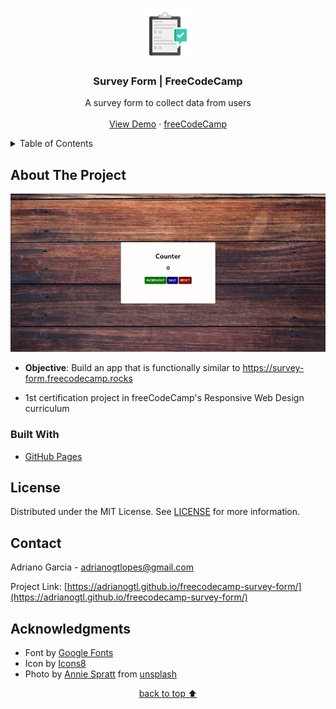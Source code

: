 <a name="readme-top"></a>

<!-- PROJECT LOGO -->
<br />
<div align="center">
  <a href="https://github.com/adrianogtl/freecodecamp-survey-form/">
    <img src="assets/icon96.png" alt="Logo" width="80" height="80">
  </a>

<h3 align="center">Survey Form | FreeCodeCamp</h3>

  <p align="center">
    A survey form to collect data from users
    <br />
    <br />
    <a href="https://adrianogtl.github.io/freecodecamp-survey-form/">View Demo</a>
    ·
    <a href="https://www.freecodecamp.org/">freeCodeCamp</a>
  </p>
</div>



<!-- TABLE OF CONTENTS -->
<details>
  <summary>Table of Contents</summary>
  <ol>
    <li>
      <a href="#about-the-project">About The Project</a>
      <ul>
        <li><a href="#built-with">Built With</a></li>
      </ul>
    </li>
    <li><a href="#license">License</a></li>
    <li><a href="#contact">Contact</a></li>
    <li><a href="#acknowledgments">Acknowledgments</a></li>
  </ol>
</details>


<!-- ABOUT THE PROJECT -->
## About The Project

![Preview][preview-src]
* **Objective**: Build an app that is functionally similar to https://survey-form.freecodecamp.rocks

* 1st certification project in freeCodeCamp's Responsive Web Design curriculum



### Built With

* [GitHub Pages][github-pages]


<!-- LICENSE -->
## License

Distributed under the MIT License. See [LICENSE][license-url] for more information.


<!-- CONTACT -->
## Contact

Adriano Garcia - [adrianogtlopes@gmail.com](mailto:adrianogtlopes@gmail.com)

Project Link: [https://adrianogtl.github.io/freecodecamp-survey-form/](https://adrianogtl.github.io/freecodecamp-survey-form/)


<!-- ACKNOWLEDGMENTS -->
## Acknowledgments

* Font by [Google Fonts][google-fonts-url]
* Icon by [Icons8][icons8-url]
* Photo by [Annie Spratt][photo-author-url] from [unsplash][unsplash-url] 

<p align="center"><a href="#readme-top">back to top ⬆️</a></p>



<!-- MARKDOWN LINKS & IMAGES -->
<!-- https://www.markdownguide.org/basic-syntax/#reference-style-links -->

<!-- ABOUT -->
[preview-src]: assets/preview.gif

<!-- BUILT WITH -->
[github-pages]: https://pages.github.com/
[gimp-url]: https://www.gimp.org/

<!-- LICENSE -->
[license-url]: https://github.com/adrianogtl/freecodecamp-survey-form/blob/main/LICENSE

<!-- ACKNOWLEDGMENTS -->
[google-fonts-url]: https://fonts.google.com/
[icons8-url]: https://icons8.com
[unsplash-url]: https://unsplash.com/
[photo-author-url]: https://unsplash.com/@anniespratt
